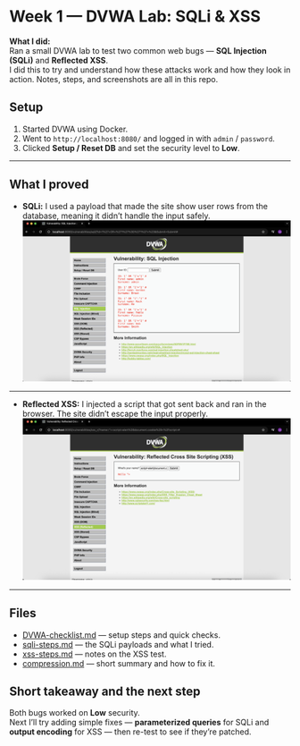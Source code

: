 # Week 1 — DVWA Lab: SQLi & XSS

**What I did:**  
Ran a small DVWA lab to test two common web bugs — **SQL Injection (SQLi)** and **Reflected XSS**.  
I did this to try and understand how these attacks work and how they look in action. Notes, steps, and screenshots are all in this repo.

## Setup
1. Started DVWA using Docker.  
2. Went to `http://localhost:8080/` and logged in with `admin` / `password`.  
3. Clicked **Setup / Reset DB** and set the security level to **Low**.

---

## What I proved
- **SQLi:** I used a payload that made the site show user rows from the database, meaning it didn’t handle the input safely.  
  ![SQLi screenshot](sqli-screenshot.png)

---

- **Reflected XSS:** I injected a script that got sent back and ran in the browser. The site didn’t escape the input properly.  
  ![XSS screenshot](xss-screenshot.png)

---

## Files 
- [DVWA-checklist.md](DVWA-checklist.md) — setup steps and quick checks.  
- [sqli-steps.md](sqli-steps.md) — the SQLi payloads and what I tried.  
- [xss-steps.md](xss-steps.md) — notes on the XSS test.  
- [compression.md](compression.md) — short summary and how to fix it.  

## Short takeaway and the next step
Both bugs worked on **Low** security.  
Next I’ll try adding simple fixes — **parameterized queries** for SQLi and **output encoding** for XSS — then re-test to see if they’re patched.

